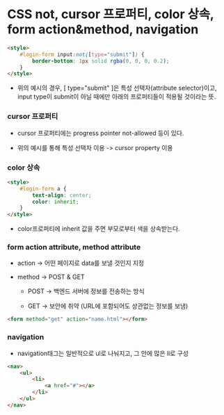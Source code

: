 # CSS not, cursor 프로퍼티, color 상속, form action&method, navigation

```html
<style>
    #login-form input:not([type="submit"]) {
        border-bottom: 1px solid rgba(0, 0, 0, 0.2);
    }
</style>
```

-   위의 예시의 경우, [ type="submit" ]은 특성 선택자(attribute selector)이고, input type이 submit이 아닐 때에만 아래의 프로퍼티들이 적용될 것이라는 뜻.

### cursor 프로퍼티

-   cursor 프로퍼티에는 progress pointer not-allowed 등이 있다.

-   위의 예시를 통해 특성 선택자 이용 -> cursor property 이용

### color 상속

```html
<style>
    #login-form a {
        text-align: center;
        color: inherit;
    }
</style>
```

-   color프로퍼티에 inherit 값을 주면 부모로부터 색을 상속받는다.

### form action attribute, method attribute

-   action -> 어떤 페이지로 data를 보낼 것인지 지정

-   method -> POST & GET

    -   POST -> 백엔드 서버에 정보를 전송하는 방식

    -   GET -> 보안에 취약 (URL에 포함되어도 상관없는 정보를 보냄)

```html
<form method="get" action="name.html"></form>
```

### navigation

-   navigation태그는 일반적으로 ul로 나눠지고, 그 안에 많은 li로 구성

```html
<nav>
    <ul>
        <li>
            <a href="#"></a>
        </li>
    </ul>
</nav>
```
